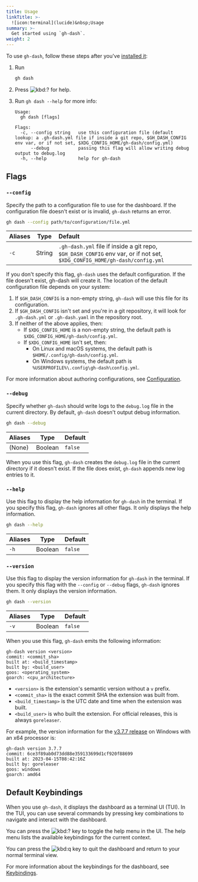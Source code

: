 ```yaml
---
title: Usage
linkTitle: >-
  ![icon:terminal](lucide)&nbsp;Usage
summary: >-
  Get started using `gh-dash`.
weight: 2
---
```


To use `gh-dash`, follow these steps after you've [installed it][01]:

1. Run

   ```bash
   gh dash
   ```

2. Press ![kbd:`?`]() for help.
3. Run `gh dash --help` for more info:

   ```text
   Usage:
     gh dash [flags]

   Flags:
     -c, --config string   use this configuration file (default lookup: a .gh-dash.yml file if inside a git repo, $GH_DASH_CONFIG env var, or if not set, $XDG_CONFIG_HOME/gh-dash/config.yml)
         --debug           passing this flag will allow writing debug output to debug.log
     -h, --help            help for gh-dash
   ```

## Flags

### `--config`

Specify the path to a configuration file to use for the dashboard. If the configuration file
doesn't exist or is invalid, `gh-dash` returns an error.

```bash
gh dash --config path/to/configuration/file.yml
```

| Aliases |  Type  |                Default                |
| :------ | :----: | :------------------------------------ |
| `-c`    | String | `.gh-dash.yml` file if inside a git repo, `$GH_DASH_CONFIG` env var, or if not set, `$XDG_CONFIG_HOME/gh-dash/config.yml` |

If you don't specify this flag, `gh-dash` uses the default configuration. If the file doesn't exist, gh-dash will create it. The location of the default configuration file depends on your system:

1. If `$GH_DASH_CONFIG` is a non-empty string, `gh-dash` will use this file for
    its configuration.
2. If `$GH_DASH_CONFIG` isn't set and you're in a git repository, it will look for `.gh-dash.yml` or `.gh-dash.yaml` 
    in the repository root.
3. If neither of the above applies, then:
   - If `$XDG_CONFIG_HOME` is a non-empty string, the default path is `$XDG_CONFIG_HOME/gh-dash/config.yml`.
   - If `$XDG_CONFIG_HOME` isn't set, then:
     - On Linux and macOS systems, the default path is `$HOME/.config/gh-dash/config.yml`.
     - On Windows systems, the default path is `%USERPROFILE%\.config\gh-dash\config.yml`.

For more information about authoring configurations, see [Configuration][02].

### `--debug`

Specify whether `gh-dash` should write logs to the `debug.log` file in the current directory. By
default, `gh-dash` doesn't output debug information.

```bash
gh dash --debug
```

| Aliases |  Type   | Default |
| :------ | :-----: | :------ |
| (None)  | Boolean | `false` |

When you use this flag, `gh-dash` creates the `debug.log` file in the current directory if it doesn't exist. If the file does exist, `gh-dash` appends new log entries to it.

### `--help`

Use this flag to display the help information for `gh-dash` in the terminal. If you specify this
flag, `gh-dash` ignores all other flags. It only displays the help information.

```bash
gh dash --help
```

| Aliases |  Type   | Default |
| :------ | :-----: | :------ |
| `-h`    | Boolean | `false` |

### `--version`

Use this flag to display the version information for `gh-dash` in the terminal. If you specify this
flag with the `--config` or `--debug` flags, `gh-dash` ignores them. It only displays the version
information.

```bash
gh dash --version
```

| Aliases |  Type   | Default |
| :------ | :-----: | :------ |
| `-v`    | Boolean | `false` |

When you use this flag, `gh-dash` emits the following information:

```text
gh-dash version <version>
commit: <commit_sha>
built at: <build_timestamp>
built by: <build_user>
goos: <operating_system>
goarch: <cpu_architecture>
```

- `<version>` is the extension's semantic version without a `v` prefix.
- `<commit_sha>` is the exact commit SHA the extension was built from.
- `<build_timestamp>` is the UTC date and time when the extension was built.
- `<build_user>` is who built the extension. For official releases, this is always `goreleaser`.

For example, the version information for the [v3.7.7 release][03] on Windows with an x64 processor
is:

```text
gh-dash version 3.7.7
commit: 6ce3f89ab0d73dd88e359133699d1cf920f88699
built at: 2023-04-15T08:42:16Z
built by: goreleaser
goos: windows
goarch: amd64
```

## Default Keybindings

When you use `gh-dash`, it displays the dashboard as a terminal UI (TUI). In the TUI, you can use
several commands by pressing key combinations to navigate and interact with the dashboard.

You can press the ![kbd:`?`]() key to toggle the help menu in the UI. The help menu lists the available
keybindings for the current context.

You can press the ![kbd:`q`]() key to quit the dashboard and return to your normal terminal view.

For more information about the keybindings for the dashboard, see [Keybindings][04].

[01]: ./installation.md
[02]: ../configuration/_index.md
[03]: https://github.com/dlvhdr/gh-dash/releases/tag/v3.7.7
[04]: keybindings/_index.md
